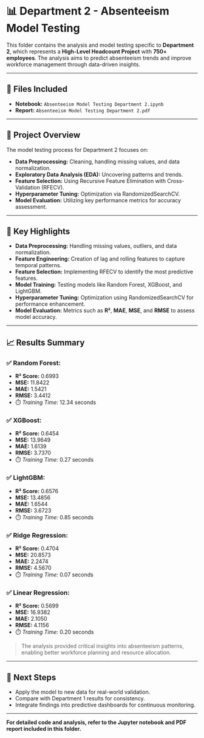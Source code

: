 # 📊 Department 2 - Absenteeism Model Testing

This folder contains the analysis and model testing specific to **Department 2**, which represents a **High-Level Headcount Project** with **750+ employees**. The analysis aims to predict absenteeism trends and improve workforce management through data-driven insights.

---

## 📒 Files Included
- **Notebook:** `Absenteeism Model Testing Department 2.ipynb`
- **Report:** `Absenteeism Model Testing Department 2.pdf`

---

## 🧪 Project Overview

The model testing process for Department 2 focuses on:
- **Data Preprocessing:** Cleaning, handling missing values, and data normalization.
- **Exploratory Data Analysis (EDA):** Uncovering patterns and trends.
- **Feature Selection:** Using Recursive Feature Elimination with Cross-Validation (RFECV).
- **Hyperparameter Tuning:** Optimization via RandomizedSearchCV.
- **Model Evaluation:** Utilizing key performance metrics for accuracy assessment.

---

## 🔑 Key Highlights

- **Data Preprocessing:** Handling missing values, outliers, and data normalization.
- **Feature Engineering:** Creation of lag and rolling features to capture temporal patterns.
- **Feature Selection:** Implementing RFECV to identify the most predictive features.
- **Model Training:** Testing models like Random Forest, XGBoost, and LightGBM.
- **Hyperparameter Tuning:** Optimization using RandomizedSearchCV for performance enhancement.
- **Model Evaluation:** Metrics such as **R²**, **MAE**, **MSE**, and **RMSE** to assess model accuracy.

---

## 📈 Results Summary

### ✅ **Random Forest:**  
- **R² Score:** 0.6993  
- **MSE:** 11.8422  
- **MAE:** 1.5421  
- **RMSE:** 3.4412  
- ⏱️ *Training Time:* 12.34 seconds  

### ✅ **XGBoost:**  
- **R² Score:** 0.6454  
- **MSE:** 13.9649  
- **MAE:** 1.6139  
- **RMSE:** 3.7370  
- ⏱️ *Training Time:* 0.27 seconds  

### ✅ **LightGBM:**  
- **R² Score:** 0.6576  
- **MSE:** 13.4856  
- **MAE:** 1.6544  
- **RMSE:** 3.6723  
- ⏱️ *Training Time:* 0.85 seconds  

### ✅ **Ridge Regression:**  
- **R² Score:** 0.4704  
- **MSE:** 20.8573  
- **MAE:** 2.2474  
- **RMSE:** 4.5670  
- ⏱️ *Training Time:* 0.07 seconds  

### ✅ **Linear Regression:**  
- **R² Score:** 0.5699  
- **MSE:** 16.9382  
- **MAE:** 2.1050  
- **RMSE:** 4.1156  
- ⏱️ *Training Time:* 0.20 seconds  

> The analysis provided critical insights into absenteeism patterns, enabling better workforce planning and resource allocation.

---

## 🚀 Next Steps

- Apply the model to new data for real-world validation.
- Compare with Department 1 results for consistency.
- Integrate findings into predictive dashboards for continuous monitoring.

---

**For detailed code and analysis, refer to the Jupyter notebook and PDF report included in this folder.**

